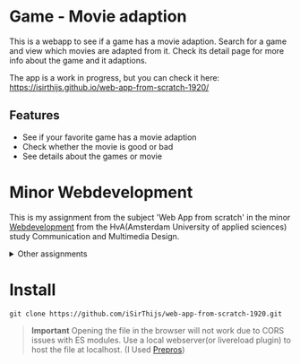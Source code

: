 # Game - Movie adaption
<!-- Add a nice poster image here at the end of the week, showing off your shiny frontend 📸 -->

This is a webapp to see if a game has a movie adaption. Search for a game and view which movies are adapted from it. Check its detail page for more info about the game and it adaptions. 

The app is a work in progress, but you can check it here: https://isirthijs.github.io/web-app-from-scratch-1920/

## Features
- See if your favorite game has a movie adaption
- Check whether the movie is good or bad
- See details about the games or movie


<!-- Maybe a table of contents here? 📚 -->

# Minor Webdevelopment
This is my assignment from the subject 'Web App from scratch' in the minor [Webdevelopment](https://everythingweb.org) from the HvA(Amsterdam University of applied sciences) study Communication and Multimedia Design.

<details>
    <summary>Other assignments</summary>
    <ul>
        <li><a href='https://github.com/iSirThijs/web-app-from-scratch-1920'>Web App from Scratch</a> - This assignment</li>
        <li><a href='https://github.com/iSirThijs/css-to-the-rescue-1920'>CSS to the rescue</a></li>
    <ul>
</details>

# Install
```
git clone https://github.com/iSirThijs/web-app-from-scratch-1920.git
```

<!-- *Optional*
If you want to use eslint (and don't have it global already): `run npm install` -->

> **Important** Opening the file in the browser will not work due to CORS issues with ES modules. Use a local webserver(or livereload plugin) to host the file at localhost. (I Used [Prepros](https://prepros.io))


<!-- # Data sources -->
<!-- What external data source is featured in your project and what are its properties 🌠 -->


<!-- # Roadmap -->
<!-- Maybe a checklist of done stuff and stuff still on your wishlist? ✅ -->

<!-- How about a license here? 📜 (or is it a licence?) 🤷 -->
